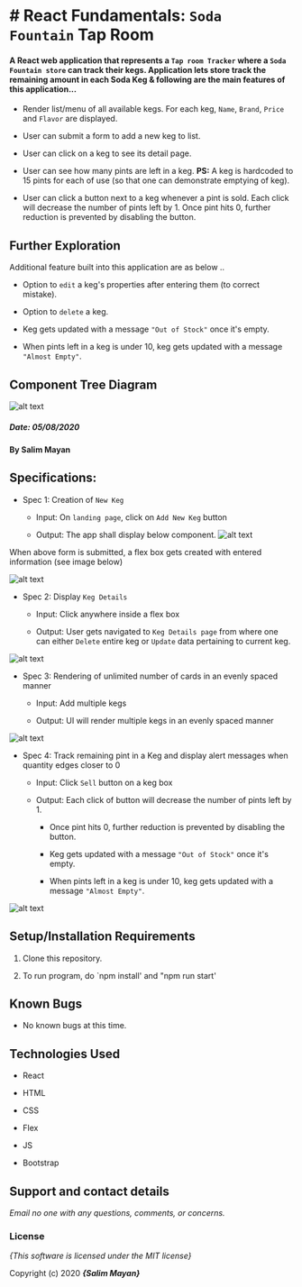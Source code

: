 # # React Fundamentals: `Soda Fountain` Tap Room

#### A React web application that represents a `Tap room Tracker` where a `Soda Fountain store` can track their kegs. Application lets store track the remaining amount in each Soda Keg & following are the main features of this application...

- Render list/menu of all available kegs. For each keg, `Name`,  `Brand`,  `Price`  and  `Flavor`  are displayed.

-  User can submit a form to add a new keg to list.

-  User can click on a keg to see its detail page.

-  User can see how many pints are left in a keg. **PS:**  A keg is hardcoded to 15 pints for each of use (so that one can demonstrate emptying of keg).

-  User can click a button next to a keg whenever a pint is sold. Each click will decrease the number of pints left by 1. Once pint hits 0, further reduction is prevented by disabling the button.

## Further Exploration

Additional feature built into this application are as below ..

-  Option to `edit` a keg's properties after entering them (to correct mistake).

-  Option to `delete` a keg.

-  Keg gets updated with a message `"Out of Stock"` once it's empty.

-  When pints left in a keg is under 10, keg gets updated with a message `"Almost Empty"`.

## Component Tree Diagram

![alt text](https://github.com/Rekjal/projTapRoom/blob/master/src/img/Component_tree_diagram.png)

##### Date: **05/08/2020**

#### By **Salim Mayan**

## Specifications:

* Spec 1: Creation of `New Keg`

    + Input: On `landing page`, click on `Add New Keg` button

    + Output: The app shall display below component. ![alt text](https://github.com/Rekjal/projTapRoom/blob/master/src/img/Add_New_Keg.png)

When above form is submitted, a flex box gets created with entered information (see image below)

![alt text](https://github.com/Rekjal/projTapRoom/blob/master/src/img/Tap_Room_with_1_Keg.png)

* Spec 2: Display `Keg Details`

    + Input: Click anywhere inside a flex box

    + Output: User gets navigated to `Keg Details page` from where one can either `Delete` entire keg or `Update` data pertaining to current keg.

![alt text](https://github.com/Rekjal/projTapRoom/blob/master/src/img/Keg_Details_page.png)

* Spec 3: Rendering of unlimited number of cards in an evenly spaced manner

    + Input: Add multiple kegs
    
    + Output: UI will render multiple kegs in an evenly spaced manner

![alt text](https://github.com/Rekjal/projTapRoom/blob/master/src/img/Tap_Room_with_many_Kegs.png)

* Spec 4: Track remaining pint in a Keg and display alert messages when quantity edges closer to 0

    + Input: Click `Sell` button on a keg box
    
    + Output: Each click of button will decrease the number of pints left by 1.

		+ Once pint hits 0, further reduction is prevented by disabling the button.

		+ Keg gets updated with a message `"Out of Stock"` once it's empty.

		+ When pints left in a keg is under 10, keg gets updated with a message `"Almost Empty"`.

![alt text](https://github.com/Rekjal/projTapRoom/blob/master/src/img/Tap_Room_tracking_multiple_kegs_its_pints_and_alert_Messages.png)

## Setup/Installation Requirements

1. Clone this repository.

2. To run program, do `npm install' and "npm run start'

## Known Bugs

* No known bugs at this time.

## Technologies Used

* React

* HTML

* CSS

* Flex

* JS

* Bootstrap

## Support and contact details

_Email no one with any questions, comments, or concerns._

### License

*{This software is licensed under the MIT license}*

Copyright (c) 2020 **_{Salim Mayan}_**
